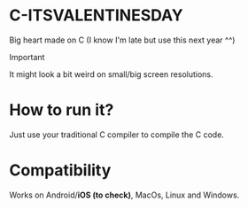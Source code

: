 # C-ITSVALENTINESDAY
Big heart made on C (I know I'm late but use this next year ^^)

> [!IMPORTANT]
> It might look a bit weird on small/big screen resolutions.

# How to run it?
Just use your traditional C compiler to compile the C code.

# Compatibility
Works on Android/**iOS (to check)**, MacOs, Linux and Windows.
